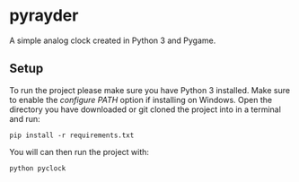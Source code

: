 # pyrayder
A simple analog clock created in Python 3 and Pygame.

## Setup
To run the project please make sure you have Python 3 installed. Make sure to enable the _configure PATH_ option if installing on Windows. Open the directory you have downloaded or git cloned the project into in a terminal and run:
```
pip install -r requirements.txt
```

You will can then run the project with:
```
python pyclock
```
